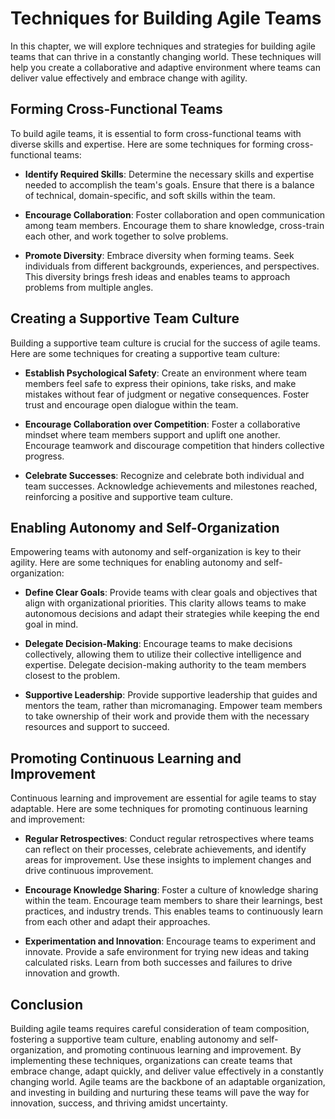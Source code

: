 Techniques for Building Agile Teams
============================================

In this chapter, we will explore techniques and strategies for building agile teams that can thrive in a constantly changing world. These techniques will help you create a collaborative and adaptive environment where teams can deliver value effectively and embrace change with agility.

**Forming Cross-Functional Teams**
----------------------------------

To build agile teams, it is essential to form cross-functional teams with diverse skills and expertise. Here are some techniques for forming cross-functional teams:

* **Identify Required Skills**: Determine the necessary skills and expertise needed to accomplish the team's goals. Ensure that there is a balance of technical, domain-specific, and soft skills within the team.

* **Encourage Collaboration**: Foster collaboration and open communication among team members. Encourage them to share knowledge, cross-train each other, and work together to solve problems.

* **Promote Diversity**: Embrace diversity when forming teams. Seek individuals from different backgrounds, experiences, and perspectives. This diversity brings fresh ideas and enables teams to approach problems from multiple angles.

**Creating a Supportive Team Culture**
--------------------------------------

Building a supportive team culture is crucial for the success of agile teams. Here are some techniques for creating a supportive team culture:

* **Establish Psychological Safety**: Create an environment where team members feel safe to express their opinions, take risks, and make mistakes without fear of judgment or negative consequences. Foster trust and encourage open dialogue within the team.

* **Encourage Collaboration over Competition**: Foster a collaborative mindset where team members support and uplift one another. Encourage teamwork and discourage competition that hinders collective progress.

* **Celebrate Successes**: Recognize and celebrate both individual and team successes. Acknowledge achievements and milestones reached, reinforcing a positive and supportive team culture.

**Enabling Autonomy and Self-Organization**
-------------------------------------------

Empowering teams with autonomy and self-organization is key to their agility. Here are some techniques for enabling autonomy and self-organization:

* **Define Clear Goals**: Provide teams with clear goals and objectives that align with organizational priorities. This clarity allows teams to make autonomous decisions and adapt their strategies while keeping the end goal in mind.

* **Delegate Decision-Making**: Encourage teams to make decisions collectively, allowing them to utilize their collective intelligence and expertise. Delegate decision-making authority to the team members closest to the problem.

* **Supportive Leadership**: Provide supportive leadership that guides and mentors the team, rather than micromanaging. Empower team members to take ownership of their work and provide them with the necessary resources and support to succeed.

**Promoting Continuous Learning and Improvement**
-------------------------------------------------

Continuous learning and improvement are essential for agile teams to stay adaptable. Here are some techniques for promoting continuous learning and improvement:

* **Regular Retrospectives**: Conduct regular retrospectives where teams can reflect on their processes, celebrate achievements, and identify areas for improvement. Use these insights to implement changes and drive continuous improvement.

* **Encourage Knowledge Sharing**: Foster a culture of knowledge sharing within the team. Encourage team members to share their learnings, best practices, and industry trends. This enables teams to continuously learn from each other and adapt their approaches.

* **Experimentation and Innovation**: Encourage teams to experiment and innovate. Provide a safe environment for trying new ideas and taking calculated risks. Learn from both successes and failures to drive innovation and growth.

**Conclusion**
--------------

Building agile teams requires careful consideration of team composition, fostering a supportive team culture, enabling autonomy and self-organization, and promoting continuous learning and improvement. By implementing these techniques, organizations can create teams that embrace change, adapt quickly, and deliver value effectively in a constantly changing world. Agile teams are the backbone of an adaptable organization, and investing in building and nurturing these teams will pave the way for innovation, success, and thriving amidst uncertainty.
